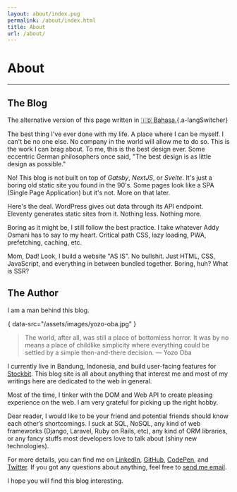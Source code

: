 ```yaml
---
layout: about/index.pug
permalink: /about/index.html
title: About
url: /about/
---
```


# About
-------

## The Blog
The alternative version of this page written in [🇮🇩 Bahasa.](/about/id){.a-langSwitcher}

The best thing I've ever done with my life. A place where I can be myself. I can't be no one else. No company in the world will allow me to do so. This is the work I can brag about. To me, this is the best design ever. Some eccentric German philosophers once said, "The best design is as little design as possible."

No! This blog is not built on top of *Gatsby*, *NextJS*, or *Svelte*. It's just a boring old static site you found in the 90's. Some pages look like a SPA (Single Page Application) but it's not. More on that later.

Here's the deal. WordPress gives out data through its API endpoint. Eleventy generates static sites from it. Nothing less. Nothing more.

Boring as it might be, I still follow the best practice. I take whatever Addy Osmani has to say to my heart. Critical path CSS, lazy loading, PWA, prefetching, caching, etc.

Mom, Dad! Look, I build a website "AS IS". No bullshit. Just HTML, CSS, JavaScript, and everything in between bundled together. Boring, huh? What is SSR?

## The Author
I am a man behind this blog.

![Tolol](data:image/gif;base64,R0lGODlhAQABAAAAACH5BAEKAAEALAAAAAABAAEAAAICTAEAOw==){ data-src="/assets/images/yozo-oba.jpg" }

> The world, after all, was still a place of bottomless horror. It was by no means a place of childlike simplicity where everything could be settled by a simple then-and-there decision. — Yozo Oba
>

I currently live in Bandung, Indonesia, and build user-facing features for [Stockbit](https://stockbit.com). This blog site is all about anything that interest me and most of my writings here are dedicated to the web in general.

Most of the time, I tinker with the DOM and Web API to create pleasing experience on the web. I am very grateful for picking up the right hobby.

Dear reader, I would like to be your friend and potential friends should know each other’s shortcomings. I suck at SQL, NoSQL, any kind of web frameworks (Django, Laravel, Ruby on Rails, etc), any kind of ORM libraries, or any fancy stuffs most developers love to talk about (shiny new technologies).

For more details, you can find me on [LinkedIn](https://linkedin.com/in/miayam), [GitHub](https://github.com/miayam), [CodePen](https://codepen.io/miayam), and [Twitter](https://twitter.com/___miayam___). If you got any questions about anything, feel free to [send me email](mailto:muhammaddeni90@gmail.com).

I hope you will find this blog interesting.
